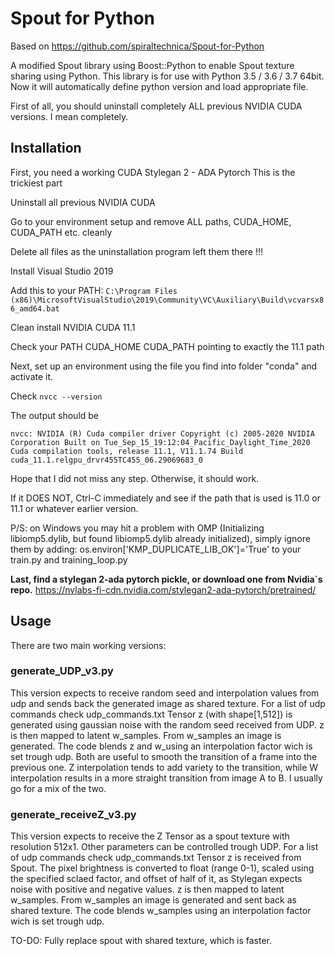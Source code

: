 # Spout for Python

Based on https://github.com/spiraltechnica/Spout-for-Python

A modified Spout library using Boost::Python to enable Spout texture sharing using Python.
This library is for use with Python 3.5 / 3.6 / 3.7 64bit. Now it will automatically define python version and load appropriate file.

First of all, you should uninstall completely ALL previous NVIDIA CUDA versions. I mean completely.

## Installation

First, you need a working CUDA Stylegan 2 - ADA Pytorch
This is the trickiest part


Uninstall all previous NVIDIA CUDA

Go to your environment setup and remove ALL paths, CUDA_HOME, CUDA_PATH etc. cleanly

Delete all files as the uninstallation program left them there !!!

Install Visual Studio 2019

Add this to your PATH:
`
C:\Program Files (x86)\MicrosoftVisualStudio\2019\Community\VC\Auxiliary\Build\vcvarsx86_amd64.bat
`

Clean install NVIDIA CUDA 11.1

Check your PATH CUDA_HOME CUDA_PATH pointing to exactly the 11.1 path

Next, set up an environment using the file you find into folder "conda" and activate it.

Check `nvcc --version`

The output should be

`nvcc: NVIDIA (R) Cuda compiler driver
Copyright (c) 2005-2020 NVIDIA Corporation
Built on Tue_Sep_15_19:12:04_Pacific_Daylight_Time_2020
Cuda compilation tools, release 11.1, V11.1.74
Build cuda_11.1.relgpu_drvr455TC455_06.29069683_0`

Hope that I did not miss any step. Otherwise, it should work.

If it DOES NOT, Ctrl-C immediately and see if the path that is used is 11.0 or 11.1 or whatever earlier version.

P/S: on Windows you may hit a problem with OMP (Initializing libiomp5.dylib, but found libiomp5.dylib already initialized), simply ignore them by adding: os.environ['KMP_DUPLICATE_LIB_OK']='True' to your train.py and training_loop.py

**Last, find a stylegan 2-ada pytorch pickle, or download one from Nvidia´s repo.**
https://nvlabs-fi-cdn.nvidia.com/stylegan2-ada-pytorch/pretrained/


## Usage

There are two main working versions:

### generate_UDP_v3.py

This version expects to receive random seed and interpolation values from udp and sends back the generated image as shared texture.
For a list of udp commands check udp_commands.txt
Tensor z (with shape[1,512]) is generated using gaussian noise with the random seed received from UDP.
z is then mapped to latent w_samples.
From w_samples an image is generated.
The code blends z and w_using an interpolation factor wich is set trough udp.
Both are useful to smooth the transition of a frame into the previous one. Z interpolation tends to add variety to the transition, while W interpolation results in a more straight transition from image A to B. I usually go for a mix of the two.

### generate_receiveZ_v3.py

This version expects to receive the Z Tensor as a spout texture with resolution 512x1. Other parameters can be controlled trough UDP.
For a list of udp commands check udp_commands.txt
Tensor z is received from Spout. The pixel brightness is converted to float (range 0-1), scaled using the specified sclaed factor, and offset of half of it, as Stylegan expects noise with positive and negative values.
z is then mapped to latent w_samples.
From w_samples an image is generated and sent back as shared texture.
The code blends w_samples using an interpolation factor wich is set trough udp.

TO-DO:
Fully replace spout with shared texture, which is faster.
